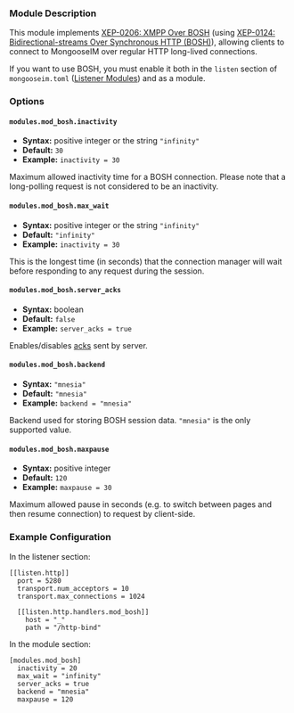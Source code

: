 ### Module Description
This module implements [XEP-0206: XMPP Over BOSH](http://xmpp.org/extensions/xep-0206.html) (using [XEP-0124: Bidirectional-streams Over Synchronous HTTP (BOSH)](http://xmpp.org/extensions/xep-0124.html)),
 allowing clients to connect to MongooseIM over regular HTTP long-lived connections.

If you want to use BOSH, you must enable it both in the `listen` section of 
`mongooseim.toml` ([Listener Modules](../advanced-configuration/listen.md))
 and as a module.

### Options

#### `modules.mod_bosh.inactivity`
 * **Syntax:** positive integer or the string `"infinity"`
 * **Default:** `30`
 * **Example:** `inactivity = 30`
 
Maximum allowed inactivity time for a BOSH connection.
Please note that a long-polling request is not considered to be an inactivity.

#### `modules.mod_bosh.max_wait` 
 * **Syntax:** positive integer or the string `"infinity"`
 * **Default:** `"infinity"`
 * **Example:** `inactivity = 30`

 This is the longest time (in seconds) that the connection manager will wait before responding to any request during the session.

#### `modules.mod_bosh.server_acks`
 * **Syntax:** boolean
 * **Default:** `false`
 * **Example:** `server_acks = true`
 
Enables/disables [acks](http://xmpp.org/extensions/xep-0124.html#ack-request) sent by server.

#### `modules.mod_bosh.backend`
 * **Syntax:** `"mnesia"` 
 * **Default:** `"mnesia"`
 * **Example:** `backend = "mnesia"`
 
Backend used for storing BOSH session data. `"mnesia"` is the only supported value.
#### `modules.mod_bosh.maxpause`
 * **Syntax:** positive integer
 * **Default:** `120`
 * **Example:** `maxpause = 30`

Maximum allowed pause in seconds (e.g. to switch between pages and then resume connection) to request by client-side.

### Example Configuration

In the listener section:
```
[[listen.http]]
  port = 5280
  transport.num_acceptors = 10
  transport.max_connections = 1024

  [[listen.http.handlers.mod_bosh]]
    host = "_"
    path = "/http-bind"
```
In the module section:  
```  
[modules.mod_bosh]
  inactivity = 20
  max_wait = "infinity"
  server_acks = true
  backend = "mnesia"
  maxpause = 120 
```
